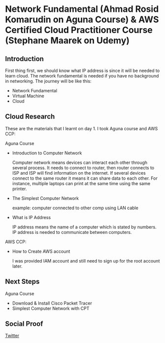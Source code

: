 # Network Fundamental (Ahmad Rosid Komarudin on Aguna Course) & AWS Certified Cloud Practitioner Course (Stephane Maarek on Udemy)

## Introduction

First thing first, we should know what IP address is since it will be needed to learn cloud. The network fundamental is needed if you have no background in networking. The journey will be like this:
- Network Fundamental
- Virtual Machine
- Cloud

## Cloud Research
These are the materials that I learnt on day 1. I took Aguna course and AWS CCP:

Aguna Course
- Introduction to Computer Network

  Computer network means devices can interact each other through several process. It needs to connect to router, then router connects to ISP and ISP will find information on the     internet. If several devices connect to the same router it means it can share data to each other. For instance, multiple laptops can print at the same time using the same         printer. 

- The Simplest Computer Network
  
  example: computer connected to other comp using LAN cable 
 
- What is IP Address
  
  IP address means the name of a computer which is stated by numbers. IP address is needed to communicate between computers. 

AWS CCP:
- How to Create AWS account
  
  I was provided IAM account and still need to sign up for the root account later.

## Next Steps
Aguna Course
- Download & Install Cisco Packet Tracer
- Simplest Computer Network with CPT

## Social Proof
[Twitter](https://twitter.com/JoeSeven08/status/1493534221989998592)

